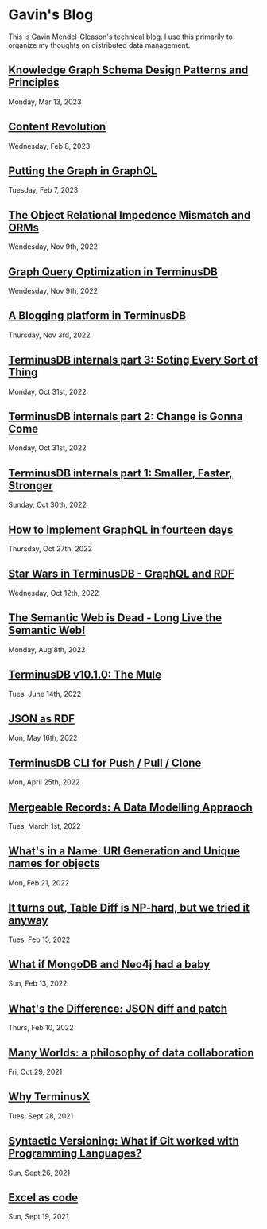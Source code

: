 # Gavin's Blog

This is Gavin Mendel-Gleason's technical blog. I use this primarily to
organize my thoughts on distributed data management.

## [Knowledge Graph Schema Design Patterns and Principles](./entries/graph_schema_design.md)

Monday, Mar 13, 2023

## [Content Revolution](./entries/content_revolution.md)

Wednesday, Feb 8, 2023

## [Putting the Graph in GraphQL](./entries/putting_the_graph_in_graphql.md)

Tuesday, Feb 7, 2023

## [The Object Relational Impedence Mismatch and ORMs](./entries/object_relational.md)

Wendesday, Nov 9th, 2022

## [Graph Query Optimization in TerminusDB](./entries/query-optimization.md)

Wendesday, Nov 9th, 2022

## [A Blogging platform in TerminusDB](./entries/terminus_blog.md)

Thursday, Nov 3rd, 2022

## [TerminusDB internals part 3: Soting Every Sort of Thing](./entries/data_layout.md)

Monday, Oct 31st, 2022

## [TerminusDB internals part 2: Change is Gonna Come](./entries/mutable_graphs.md)

Monday, Oct 31st, 2022

## [TerminusDB internals part 1: Smaller, Faster, Stronger](./entries/graph_representation.md)

Sunday, Oct 30th, 2022

## [How to implement GraphQL in fourteen days](./entries/graphql_in_fourteen_days.md)

Thursday, Oct 27th, 2022

## [Star Wars in TerminusDB - GraphQL and RDF](./entries/star_wars.md)

Wednesday, Oct 12th, 2022

## [The Semantic Web is Dead - Long Live the Semantic Web!](./entries/semantic_future.md)

Monday, Aug 8th, 2022

## [TerminusDB v10.1.0: The Mule](./entries/terminusdb_v1.1.md)

Tues, June 14th, 2022

## [JSON as RDF](./entries/json_as_rdf.md)

Mon, May 16th, 2022

## [TerminusDB CLI for Push / Pull / Clone](./entries/terminusdb_cli.md)

Mon, April 25th, 2022

## [Mergeable Records: A Data Modelling Appraoch](./entries/mergeable_records.md)

Tues, March 1st, 2022

## [What's in a Name: URI Generation and Unique names for objects](./entries/iri_generation.md)

Mon, Feb 21, 2022

## [It turns out, Table Diff is NP-hard, but we tried it anyway](./entries/table_diff_is_np_hard.md)

Tues, Feb 15, 2022

## [What if MongoDB and Neo4j had a baby](./entries/mongo_neo4j_terminus.md)

Sun, Feb 13, 2022

## [What's the Difference: JSON diff and patch](./entries/json_diff_and_patch.md)

Thurs, Feb 10, 2022

## [Many Worlds: a philosophy of data collaboration](./entries/many_worlds.md)

Fri, Oct 29, 2021

## [Why TerminusX](./entries/why_terminusx.md)

Tues, Sept 28, 2021

## [Syntactic Versioning: What if Git worked with Programming Languages?](./entries/syntactic_versioning.md)

Sun, Sept 26, 2021

## [Excel as code](./entries/excel_as_code.md)

Sun, Sept 19, 2021
